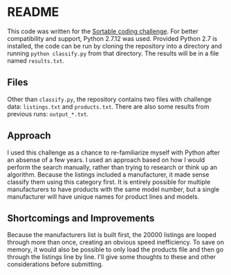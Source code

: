 # README

This code was written for the [Sortable coding challenge](https://sortable.com/challenge/). For better compatibility and support, Python 2.7.12 was used. Provided Python 2.7 is installed, the code can be run by cloning the repository into a directory and running `python classify.py` from that directory. The results will be in a file named `results.txt`.

## Files

Other than `classify.py`, the repository contains two files with challenge data: `listings.txt` and `products.txt`. There are also some results from previous runs: `output_*.txt`.

## Approach

I used this challenge as a chance to re-familiarize myself with Python after an absense of a few years. I used an approach based on how I would perform the search manually, rather than trying to research or think up an algorithm. Because the listings included a manufacturer, it made sense classify them using this category first. It is entirely possible for multiple manufacturers to have products with the same model number, but a single manufacturer will have unique names for product lines and models.

## Shortcomings and Improvements

Because the manufacturers list is built first, the 20000 listings are looped through more than once, creating an obvious speed inefficiency. To save on memory, it would also be possible to only load the products file and then go through the listings line by line. I'll give some thoughts to these and other considerations before submitting.
